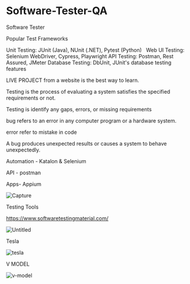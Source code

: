 # Software-Tester-QA
Software Tester

Popular Test Frameworks

Unit Testing:
JUnit (Java), NUnit (.NET), Pytest (Python)   
Web UI Testing:
Selenium WebDriver, Cypress, Playwright
API Testing:
Postman, Rest Assured, JMeter
Database Testing:
DbUnit, JUnit's database testing features   


LIVE PROJECT from a website is the best way to learn.

Testing is the process of evaluating a system satisfies the specified requirements or not.

Testing is identify any gaps, errors, or missing requirements 

bug refers to an error in any computer program or a hardware system.

error refer to mistake in code

A bug produces unexpected results or causes a system to behave unexpectedly. 

Automation - Katalon & Selenium

API - postman

Apps- Appium

![Capture](https://user-images.githubusercontent.com/37230267/95090520-f3df9f00-0757-11eb-915d-1bc0a96d8222.PNG)


Testing Tools

https://www.softwaretestingmaterial.com/

![Untitled](https://user-images.githubusercontent.com/37230267/111126524-c243ed00-85ad-11eb-99c6-26fb7bab6576.png)

Tesla

![tesla](https://user-images.githubusercontent.com/37230267/112598327-64cf5c00-8e49-11eb-98f1-4332a2c75049.PNG)

V MODEL

![v-model](https://user-images.githubusercontent.com/37230267/123901127-001e2300-d99d-11eb-88bb-a5a2e03f62a7.jpg)



